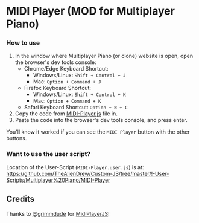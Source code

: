# MIDI Player (MOD for Multiplayer Piano)

### How to use
1. In the window where Multiplayer Piano (or clone) website is open, open the browser's dev tools console:
   - Chrome/Edge Keyboard Shortcut: 
     - Windows/Linux: `Shift + Control + J`
     - Mac: `Option + Command + J`
   - Firefox Keyboard Shortcut: 
     - Windows/Linux: `Shift + Control + K`
     - Mac: `Option + Command + K`
   - Safari Keyboard Shortcut: `Option + ⌘ + C`
2. Copy the code from [MIDI-Player.js](https://github.com/TheAlienDrew/Custom-JS/blob/master/Any/Multiplayer%20Piano/MIDI-Player/MIDI-Player.js) file in.
3. Paste the code into the browser's dev tools console, and press enter.

You'll know it worked if you can see the `MIDI Player` button with the other buttons.

### Want to use the user script?

Location of the User-Script (`MIDI-Player.user.js`) is at:
https://github.com/TheAlienDrew/Custom-JS/tree/master/!-User-Scripts/Multiplayer%20Piano/MIDI-Player

## Credits

Thanks to [@grimmdude](https://github.com/grimmdude) for [MidiPlayerJS](https://github.com/grimmdude/MidiPlayerJS)!
